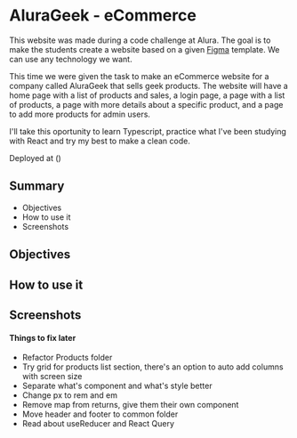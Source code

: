 # AluraGeek - eCommerce

This website was made during a code challenge at Alura. The goal is to make the students create a website based on a given [Figma](https://www.figma.com/file/itJpWbvHxSUcUeMPy1lmof/AluraGeek?node-id=0%3A1) template. We can use any technology we want.

This time we were given the task to make an eCommerce website for a company called AluraGeek that sells geek products. The website will have a home page with a list of products and sales, a login page, a page with a list of products, a page with more details about a specific product, and a page to add more products for admin users.

I'll take this oportunity to learn Typescript, practice what I've been studying with React and try my best to make a clean code.

Deployed at ()

## Summary

- Objectives
- How to use it
- Screenshots

## Objectives

## How to use it

## Screenshots

#### Things to fix later
- Refactor Products folder
- Try grid for products list section, there's an option to auto add columns with screen size
- Separate what's component and what's style better
- Change px to rem and em
- Remove map from returns, give them their own component
- Move header and footer to common folder
- Read about useReducer and React Query
